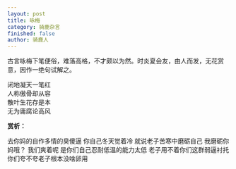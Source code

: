 ```yaml
---
layout: post
title: 咏梅
category: 骑鹿杂言
finished: false
author: 骑鹿人
---
```


古言咏梅下笔便俗，难落高格，不才颇以为然。时炎夏会友，由人而发，无花赏意，因作一绝句试解之。

闭地凝天一笔红<br>
人称傲骨却从容<br>
散叶生花存是本<br>
无为庸腐论高风

**赏析：**

去你妈的自作多情的臭傻逼
你自己冬天觉着冷
就说老子苦寒中磨砺自己
我磨砺你妈哦？
我们爽着呢
是你们自己忍耐低温的能力太低
老子用不着你们这群弱逼衬托
你们夸不夸老子根本没啥卵用






